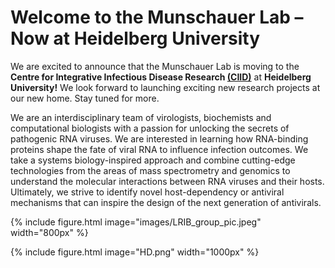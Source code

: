 ---
---

# Welcome to the Munschauer Lab – Now at Heidelberg University

We are excited to announce that the Munschauer Lab is moving to the **Centre for Integrative Infectious Disease Research [(CIID)](https://ciid-heidelberg.de/)** at **Heidelberg University!** We look forward to launching exciting new research projects at our new home. Stay tuned for more.

We are an interdisciplinary team of virologists, biochemists and computational biologists with a passion for unlocking the secrets of pathogenic RNA viruses. We are interested in learning how RNA-binding proteins shape the fate of viral RNA to influence infection outcomes. We take a systems biology-inspired approach and combine cutting-edge technologies from the areas of mass spectrometry and genomics to understand the molecular interactions between RNA viruses and their hosts. Ultimately, we strive to identify novel host-dependency or antiviral mechanisms that can inspire the design of the next generation of antivirals.


{%
  include figure.html
  image="images/LRIB_group_pic.jpeg"
  width="800px"
%}


{%
  include figure.html
  image="HD.png"
  width="1000px"
%}
